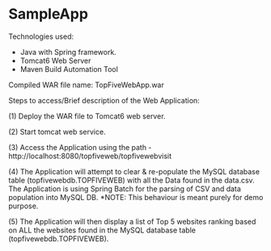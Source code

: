 # SampleApp

Technologies used:
- Java with Spring framework.
- Tomcat6 Web Server
- Maven Build Automation Tool

Compiled WAR file name: TopFiveWebApp.war

Steps to access/Brief description of the Web Application:

(1) Deploy the WAR file to Tomcat6 web server.

(2) Start tomcat web service.

(3) Access the Application using the path - http://localhost:8080/topfiveweb/topfivewebvisit

(4) The Application will attempt to clear & re-populate the MySQL database table (topfivewebdb.TOPFIVEWEB) with all the Data found in the data.csv. 
The Application is using Spring Batch for the parsing of CSV and data population into MySQL DB. *NOTE: This behaviour is meant purely for demo purpose.

(5) The Application will then display a list of Top 5 websites ranking based on ALL the websites found in the MySQL database table (topfivewebdb.TOPFIVEWEB).

